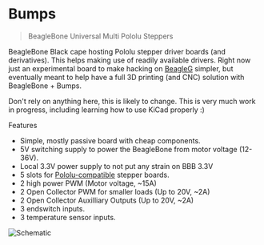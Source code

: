 Bumps
=====

> BeagleBone Universal Multi Pololu Steppers

BeagleBone Black cape hosting Pololu stepper driver boards (and derivatives).
This helps making use of readily available drivers.
Right now just an experimental board to make hacking on [BeagleG][beagleg-url]
simpler, but eventually meant to help have a full 3D printing
(and CNC) solution with BeagleBone + Bumps.

Don't rely on anything here, this is likely to change. This is very much work
in progress, including learning how to use KiCad properly :)

Features
   * Simple, mostly passive board with cheap components.
   * 5V switching supply to power the BeagleBone from motor voltage (12-36V).
   * Local 3.3V power supply to not put any strain on BBB 3.3V
   * 5 slots for [Pololu-compatible][pololu-url] stepper boards.
   * 2 high power PWM (Motor voltage, ~15A)
   * 2 Open Collector PWM for smaller loads (Up to 20V, ~2A)
   * 2 Open Collector Auxilliary Outputs (Up to 20V, ~2A)
   * 3 endswitch inputs.
   * 3 temperature sensor inputs.

![Schematic][schem]

[beagleg-url]: https://github.com/hzeller/beagleg
[pololu-url]: http://www.pololu.com/product/1182
[schem]: https://github.com/hzeller/bumps/raw/master/img/bumps-schem.png
